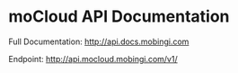 moCloud API Documentation
=======

Full Documentation:
http://api.docs.mobingi.com

Endpoint:
http://api.mocloud.mobingi.com/v1/


